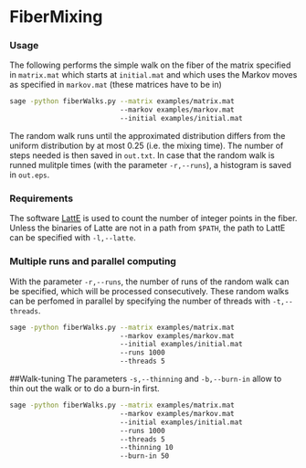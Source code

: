 # FiberMixing

### Usage
The following performs the simple walk on the fiber of the
matrix specified in `matrix.mat` which starts at `initial.mat` and
which uses the Markov moves as specified in `markov.mat` (these
matrices have to be in)

```bash
sage -python fiberWalks.py --matrix examples/matrix.mat 
                           --markov examples/markov.mat 
                           --initial examples/initial.mat 
```

The random walk runs until the approximated distribution differs from
the uniform distribution by at most 0.25 (i.e. the mixing time). The
number of steps needed is then saved in `out.txt`. In case that the
random walk is runned mulitple times (with the parameter `-r,--runs`),
a histogram is saved in `out.eps`.

### Requirements
The software [LattE](https://www.math.ucdavis.edu/~latte/) is used to
count the number of integer points in the fiber. Unless the binaries
of Latte are not in a path from `$PATH`, the path to LattE can be
specified with `-l,--latte`.


### Multiple runs and parallel computing
With the parameter `-r,--runs`, the number of runs of the random walk
can be specified, which will be processed consecutively. These random
walks can be perfomed in parallel by specifying the number of threads
with `-t,--threads`.

```bash
sage -python fiberWalks.py --matrix examples/matrix.mat 
                           --markov examples/markov.mat  
                           --initial examples/initial.mat 
                           --runs 1000 
                           --threads 5
```

##Walk-tuning
The parameters `-s,--thinning` and `-b,--burn-in` allow to thin out
the walk or to do a burn-in first.

```bash
sage -python fiberWalks.py --matrix examples/matrix.mat 
                           --markov examples/markov.mat  
                           --initial examples/initial.mat 
                           --runs 1000 
                           --threads 5
                           --thinning 10
                           --burn-in 50
```
